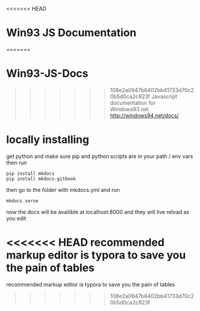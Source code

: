 <<<<<<< HEAD
# Win93 JS Documentation
=======
# Win93-JS-Docs
>>>>>>> 108e2a0947b6402bb41733d70c20b5d0ca2c923f
Javascript documentation for Windows93.net http://windows94.net/docs/

# locally installing
get python and make sure pip and python scripts are in your path / env vars
then run
```
pip install mkdocs
pip install mkdocs-gitbook
```

then go to the folder with mkdocs.yml and run
```
mkdocs serve
```

now the docs will be availible at localhost:8000 and they will live reload as you edit

<<<<<<< HEAD
recommended markup editor is typora to save you the pain of tables
=======
recommended markup editor is typora to save you the pain of tables
>>>>>>> 108e2a0947b6402bb41733d70c20b5d0ca2c923f
